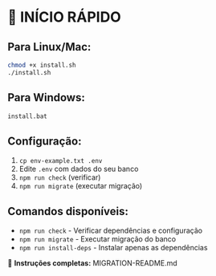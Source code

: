 # 🚀 INÍCIO RÁPIDO

## Para Linux/Mac:
```bash
chmod +x install.sh
./install.sh
```

## Para Windows:
```cmd
install.bat
```

## Configuração:
1. `cp env-example.txt .env`
2. Edite `.env` com dados do seu banco
3. `npm run check` (verificar)
4. `npm run migrate` (executar migração)

## Comandos disponíveis:
- `npm run check` - Verificar dependências e configuração
- `npm run migrate` - Executar migração do banco
- `npm run install-deps` - Instalar apenas as dependências

📖 **Instruções completas:** MIGRATION-README.md
